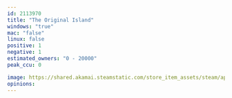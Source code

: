 ```yaml
---
id: 2113970
title: "The Original Island"
windows: "true"
mac: "false"
linux: false
positive: 1
negative: 1
estimated_owners: "0 - 20000"
peak_ccu: 0

image: https://shared.akamai.steamstatic.com/store_item_assets/steam/apps/2113970/header.jpg?t=1664520696
opinions:
---
```

